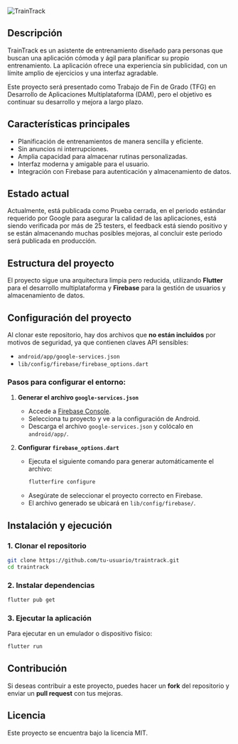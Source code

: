![TrainTrack](https://github.com/user-attachments/assets/9e8b7443-5e36-4cb4-813f-940974403a54)
## Descripción
TrainTrack es un asistente de entrenamiento diseñado para personas que buscan una aplicación cómoda y ágil para planificar su propio entrenamiento. La aplicación ofrece una experiencia sin publicidad, con un límite amplio de ejercicios y una interfaz agradable.

Este proyecto será presentado como Trabajo de Fin de Grado (TFG) en Desarrollo de Aplicaciones Multiplataforma (DAM), pero el objetivo es continuar su desarrollo y mejora a largo plazo.

## Características principales
- Planificación de entrenamientos de manera sencilla y eficiente.
- Sin anuncios ni interrupciones.
- Amplia capacidad para almacenar rutinas personalizadas.
- Interfaz moderna y amigable para el usuario.
- Integración con Firebase para autenticación y almacenamiento de datos.

## Estado actual
Actualmente, está publicada como Prueba cerrada, en el periodo estándar requerido por Google para asegurar la calidad de las aplicaciones, está siendo verificada por más de 25 testers, el feedback está siendo positivo y se están almacenando muchas posibles mejoras,
al concluir este periodo será publicada en producción.

## Estructura del proyecto
El proyecto sigue una arquitectura limpia pero reducida, utilizando **Flutter** para el desarrollo multiplataforma y **Firebase** para la gestión de usuarios y almacenamiento de datos.

## Configuración del proyecto
Al clonar este repositorio, hay dos archivos que **no están incluidos** por motivos de seguridad, ya que contienen claves API sensibles:

- `android/app/google-services.json`
- `lib/config/firebase/firebase_options.dart`

### Pasos para configurar el entorno:
1. **Generar el archivo `google-services.json`**
   - Accede a [Firebase Console](https://console.firebase.google.com/).
   - Selecciona tu proyecto y ve a la configuración de Android.
   - Descarga el archivo `google-services.json` y colócalo en `android/app/`.

2. **Configurar `firebase_options.dart`**
   - Ejecuta el siguiente comando para generar automáticamente el archivo:
     ```sh
     flutterfire configure
     ```
   - Asegúrate de seleccionar el proyecto correcto en Firebase.
   - El archivo generado se ubicará en `lib/config/firebase/`.

## Instalación y ejecución
### 1. Clonar el repositorio
```sh
git clone https://github.com/tu-usuario/traintrack.git
cd traintrack
```

### 2. Instalar dependencias
```sh
flutter pub get
```

### 3. Ejecutar la aplicación
Para ejecutar en un emulador o dispositivo físico:
```sh
flutter run
```

## Contribución
Si deseas contribuir a este proyecto, puedes hacer un **fork** del repositorio y enviar un **pull request** con tus mejoras.

## Licencia
Este proyecto se encuentra bajo la licencia MIT.


